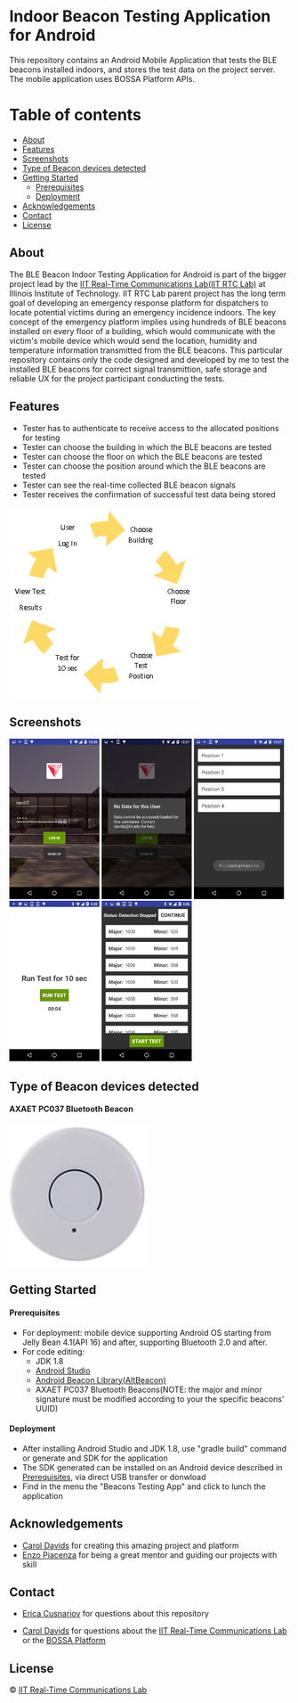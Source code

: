 # Indoor Beacon Testing Application for Android
This repository contains an Android Mobile Application that tests the BLE beacons installed indoors, and stores the test data on the project server. The mobile application uses BOSSA Platform APIs.

Table of contents
=================

<!--ts-->
   * [About](#about)
   * [Features](#features)
   * [Screenshots](#screenshots)
   * [Type of Beacon devices detected](#type-of-beacon-devices-detected)
   * [Getting Started](#getting-started)
      * [Prerequisites](#prerequisites)
      * [Deployment](#deployment)
   * [Acknowledgements](#acknowledgements)
   * [Contact](#contact)
   * [License](#license)
<!--te-->

## About

The BLE Beacon Indoor Testing Application for Android is part of the bigger project lead by the [IIT Real-Time Communications Lab(IIT RTC Lab)](https://appliedtech.iit.edu/rtc-lab) at Illinois Institute of Technology. IIT RTC Lab parent project has the long term goal of developing an emergency response platform for dispatchers to locate potential victims during an emergency incidence indoors. The key concept of the emergency platform implies using hundreds of BLE beacons installed on every floor of a building, which would communicate with the victim's mobile device which would send the location, humidity and temperature information transmitted from the BLE beacons.
This particular repository contains only the code designed and developed by me to test the installed BLE beacons for correct signal transmittion, safe storage and reliable UX for the project participant conducting the tests.

## Features
- Tester has to authenticate to receive access to the allocated positions for testing
- Tester can choose the building in which the BLE beacons are tested
- Tester can choose the floor on which the BLE beacons are tested
- Tester can choose the position around which the BLE beacons are tested
- Tester can see the real-time collected BLE beacon signals
- Tester receives the confirmation of successful test data being stored

![Happy Flow](https://github.com/ecusnari/BLE_Beacon_Indoor_Testing_Android/blob/master/illustrations/happyFlow.png?raw=true)

## Screenshots
<img src="https://github.com/ecusnari/BLE_Beacon_Indoor_Testing_Android/blob/master/illustrations/screenshots/1Login.png" width="162" height="288" title="Login Page"> <img src="https://github.com/ecusnari/BLE_Beacon_Indoor_Testing_Android/blob/master/illustrations/screenshots/2Login_Error.png" width="162" height="288" title="Login Page Error"> <img src="https://github.com/ecusnari/BLE_Beacon_Indoor_Testing_Android/blob/master/illustrations/screenshots/3Positions_List.png" width="162" height="288" title="Positions List"> <img src="https://github.com/ecusnari/BLE_Beacon_Indoor_Testing_Android/blob/master/illustrations/screenshots/4Test_Page.png" width="162" height="288" title="Test Page"> <img src="https://github.com/ecusnari/BLE_Beacon_Indoor_Testing_Android/blob/master/illustrations/screenshots/5List_Results.png" width="162" height="288" title="List Results">

## Type of Beacon devices detected

#### AXAET PC037 Bluetooth Beacon
<img src="https://github.com/ecusnari/BLE_Beacon_Indoor_Testing_Android/blob/master/illustrations/beaconType.png" width="249" height="253" title="Beacon Type">

## Getting Started

#### Prerequisites
- For deployment: mobile device supporting Android OS starting from Jelly Bean 4.1(API 16) and after, supporting Bluetooth 2.0 and after.
- For code editing:
  * JDK 1.8 
  * [Android Studio](https://developer.android.com/studio/index.html)
  * [Android Beacon Library(AltBeacon)](https://altbeacon.github.io/android-beacon-library/)
  * AXAET PC037 Bluetooth Beacons(NOTE: the major and minor signature must be modified according to your the specific beacons' UUID)

#### Deployment
* After installing Android Studio and JDK 1.8, use "gradle build" command or generate and SDK for the application
* The SDK generated can be installed on an Android device described in [Prerequisites](#prerequisites), via direct USB transfer or donwload
* Find in the menu the "Beacons Testing App" and click to lunch the application

## Acknowledgements
* [Carol Davids](https://appliedtech.iit.edu/people/carol-davids) for creating this amazing project and platform
* [Enzo Piacenza](https://www.linkedin.com/in/enzo-piacenza-b21706128/) for being a great mentor and guiding our projects with skill

## Contact
* [Erica Cusnariov](https://www.linkedin.com/in/ericacusnariov/) for questions about this repository

* [Carol Davids](https://appliedtech.iit.edu/people/carol-davids) for questions about the [IIT Real-Time Communications Lab](https://appliedtech.iit.edu/rtc-lab) or the [BOSSA Platform](https://api.iitrtclab.com/)

## License

&copy; [IIT Real-Time Communications Lab](https://appliedtech.iit.edu/rtc-lab)
